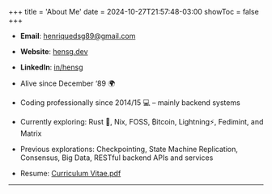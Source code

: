 +++
title = 'About Me'
date = 2024-10-27T21:57:48-03:00
showToc = false
+++

- **Email**: henriquedsg89@gmail.com
- **Website**: [hensg.dev](http://hensg.dev/)
- **LinkedIn**: [in/hensg](https://www.linkedin.com/in/hensg/)

- Alive since December ‘89 🌍
- Coding professionally since 2014/15 💻 – mainly backend systems
- Currently exploring: Rust 🦀, Nix, FOSS, ₿itcoin, Lightning⚡, Fedimint, and Matrix
- Previous explorations: Checkpointing, State Machine Replication, Consensus, Big Data, RESTful backend APIs and services


- Resume: [Curriculum Vitae.pdf](https://hensg.dev/files/cv.pdf)

---
<!--
### Employment History

**Software Engineer  
Fedi, Inc (Remote - Austin, Texas, US) | 2024 - Present**
- Developed a tool in Rust using Tokio and Tonic (gRPC) for handling Lightning payments between an internal LND node and Fedimint Federation clients, with automatic fund return.
- Integrated metrics to monitor transaction times and implemented alerts to detect payment failures or delays.
- Built a Rust-based API with Tokio to expose payment fee information to a mobile application. 
- Built a Lightning Node (LND) invoice scraper in Rust with Tonic (Protobuf), SQLx and PostgreSQL.
- Contributed to projects related to device data storage (KeyValue API) and Matrix Rust bot chat.
- Wrote Nix configurations for setting up Rust development environments, deploying backend services on NixOS (Bitcoin node, Lightning nodes, and Fedimint), and Kubernetes infrastructure with Longhorn.

**Software Engineer  
LogRock, Inc (Remote - Chicago, Illinois, US) | 2022 - 2024**
- Developed a data and document management system for trucking companies using Django and PostgreSQL, with Celery for background jobs and Kafka integration.
- Implemented business logic for document expiration, OCR data extraction, and triggered events on driver data updates. Created business intelligence tasks for ranking companies by document compliance and fleet health.

**Software Engineer  
Trivago N.V. (Onsite - Düsseldorf, Germany) | 2019 - 2021**
- Core member of the data engineering team, implementing and optimizing data processing workflows.
- Developed high-throughput streaming jobs using Dataflow/Apache Beam to process 20k+ Kafka messages per second.
- Enhanced Hadoop tools and Hive UDFs to improve job performance, enabling flexible data manipulation.
- Built data validation and auditing services, providing support for Spark and Hive query optimizations.

**Software Engineer  
Chaordic (Onsite - Florianópolis, Brazil) | 2015 - 2019**
- Data Collection Team: Designed backend APIs for data validation from e-commerce sites, handling over 2,000 requests/sec, and built a distributed crawler in Scala using Akka Actors.
- Platform Team: Maintained backend APIs for storing e-commerce data (Kafka, Redis, Cassandra) and developed a central configuration API.
- DataLake Team: Built a data lake ingesting point-of-sale data with AWS Kinesis, Spark, and Hadoop, structuring data in Parquet for Presto queries.

**Full Stack Developer  
Substractum Tecnologia (Onsite - Florianópolis, Brazil) | 2014**
- Planned and developed an auction web application, handling both backend and frontend. Designed the database schema and implemented in Java, SpringBoot, JSF, and MySQL.

---

### Education

**M.Sc. Computer Science (Distributed Systems)  
Universidade Federal de Santa Catarina | 2021 - 2023**  
Thesis: *A State Rebalancing Strategy for Partitioned Checkpoints*
Research areas: Checkpointing in SMR, graph partitioning (Metis), consensus algorithms (Paxos, Raft, SmartBFT).

**B.Sc. Information Systems (Computer Science)  
Universidade Federal de Santa Catarina | 2011 - 2015**

---

### Research Publications

1. Checkpointing techniques in distributed systems: A synopsis of diverse strategies over the last decades, Anais do XXIV Workshop de Testes e Tolerância a Falhas, 2023, DOI: [10.5753/wtf.2023.785](https://doi.org/10.5753/wtf.2023.785)
2. Achieving enhanced performance combining checkpointing and dynamic state partitioning, 2023 IEEE 35th International Symposium on Computer Architecture and High Performance Computing (SBAC-PAD), DOI: [10.1109/SBAC-PAD59825.2023.00024](https://doi.org/10.1109/SBAC-PAD59825.2023.00024)

---

### Skills

- Professional Coding: Rust, Scala, Python, Java
- Databases: PostgreSQL, Cassandra, MySQL
- Miscellaneous: Redis, Kafka, AWS, Nix, NixOS, Kubernetes, Ansible, GCP
- Academic Coding: C, C++

---

### Miscellaneous

#### Teaching Assistant | 2021
- Designed a P2P Tic-Tac-Toe assignment in C for networked systems, guiding students in peer-to-peer communication.
- Adapted a C++ prototype simulating an in-memory partitioned key-value store with checkpointing and graph re-partitioning.
- Recorded instructional presentations on topics: TCP handshake, `epoll` syscall in C, network debugging (netcat, dig, nslookup, Wireshark), and introductions to Protobuf, gRPC, and Kafka.
  - Playlist: [YouTube](https://youtube.com/playlist?list=PLFluATnA2orFl8Q-Wu7UunjlMvs7GPT8U)

#### Certifications

1. Machine Learning - Stanford University (Coursera) | [Certificate](https://www.coursera.org/account/accomplishments/certificate/RWJ66L9YDFTT)
2. Graph Search, Shortest Paths, and Data Structures - Stanford University (Coursera) | [Certificate](https://www.coursera.org/account/accomplishments/certificate/7JBH793JMMFR)
3. Divide and Conquer, Sorting and Searching, and Randomized Algorithms - Stanford University (Coursera) | [Certificate](https://www.coursera.org/account/accomplishments/certificate/ZG745GDKRCZS)
4. Parallel Programming - EPFL (Coursera) | [Certificate](https://www.coursera.org/account/accomplishments/certificate/UYZCTRD7WULD)
5. Functional Programming Principles in Scala - EPFL (Coursera) | [Certificate](https://www.coursera.org/account/accomplishments/certificate/ZJUWKPWTAFDT)

-->
